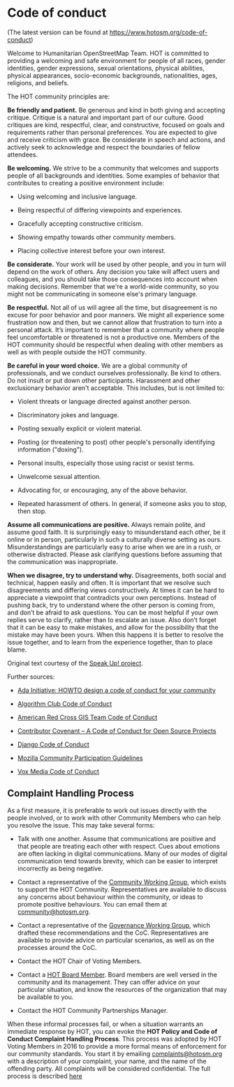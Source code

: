 # Code of conduct

(The latest version can be found at https://www.hotosm.org/code-of-conduct)

Welcome to Humanitarian OpenStreetMap Team. HOT is committed to
providing a welcoming and safe environment for people of all races,
gender identities, gender expressions, sexual orientations, physical
abilities, physical appearances, socio-economic backgrounds,
nationalities, ages, religions, and beliefs.

The HOT community principles are:

**Be friendly and patient.** Be generous and kind in both giving and
accepting critique. Critique is a natural and important part of our
culture. Good critiques are kind, respectful, clear, and constructive,
focused on goals and requirements rather than personal
preferences. You are expected to give and receive criticism with
grace. Be considerate in speech and actions, and actively seek to
acknowledge and respect the boundaries of fellow attendees.

**Be welcoming.** We strive to be a community that welcomes and
supports people of all backgrounds and identities. Some examples of
behavior that contributes to creating a positive environment include:

- Using welcoming and inclusive language.

- Being respectful of differing viewpoints and experiences.

- Gracefully accepting constructive criticism.

- Showing empathy towards other community members.

- Placing collective interest before your own interest.

**Be considerate.** Your work will be used by other people, and you in
turn will depend on the work of others. Any decision you take will
affect users and colleagues, and you should take those consequences
into account when making decisions. Remember that we're a world-wide
community, so you might not be communicating in someone else's primary
language.

**Be respectful.** Not all of us will agree all the time, but
disagreement is no excuse for poor behavior and poor manners. We might
all experience some frustration now and then, but we cannot allow that
frustration to turn into a personal attack. It’s important to remember
that a community where people feel uncomfortable or threatened is not
a productive one. Members of the HOT community should be respectful
when dealing with other members as well as with people outside the HOT
community.

**Be careful in your word choice.** We are a global community of
professionals, and we conduct ourselves professionally. Be kind to
others. Do not insult or put down other participants. Harassment and
other exclusionary behavior aren't acceptable. This includes, but is
not limited to:

- Violent threats or language directed against another person.

- Discriminatory jokes and language.

- Posting sexually explicit or violent material.

- Posting (or threatening to post) other people's personally
  identifying information ("doxing").

- Personal insults, especially those using racist or sexist terms.

- Unwelcome sexual attention.

- Advocating for, or encouraging, any of the above behavior.

- Repeated harassment of others. In general, if someone asks you to
  stop, then stop.

**Assume all communications are positive.** Always remain polite, and
assume good faith. It is surprisingly easy to misunderstand each
other, be it online or in person, particularly in such a culturally
diverse setting as ours. Misunderstandings are particularly easy to
arise when we are in a rush, or otherwise distracted. Please ask
clarifying questions before assuming that the communication was
inappropriate.

**When we disagree, try to understand why.** Disagreements, both
social and technical, happen easily and often. It is important that we
resolve such disagreements and differing views constructively. At
times it can be hard to appreciate a viewpoint that contradicts your
own perceptions. Instead of pushing back, try to understand where the
other person is coming from, and don’t be afraid to ask questions. You
can be most helpful if your own replies serve to clarify, rather than
to escalate an issue. Also don’t forget that it can be easy to make
mistakes, and allow for the possibility that the mistake may have been
yours. When this happens it is better to resolve the issue together,
and to learn from the experience together, than to place blame.


Original text courtesy of the [Speak Up! project](http://web.archive.org/web/20141109123859/http://speakup.io/coc.html).

Further sources:

- [Ada Initiative: HOWTO design a code of conduct for your community](https://adainitiative.org/2014/02/18/howto-design-a-code-of-conduct-for-your-community/)

- [Algorithm Club Code of Conduct](https://github.com/drtortoise/critical-algorithm-studies/blob/master/code-of-conduct.md)

- [American Red Cross GIS Team Code of Conduct](https://github.com/AmericanRedCross/team-code-of-conduct)

- [Contributor Covenant – A Code of Conduct for Open Source Projects](http://contributor-covenant.org/)

- [Django Code of Conduct](https://www.djangoproject.com/conduct/)

- [Mozilla Community Participation Guidelines](https://www.mozilla.org/en-US/about/governance/policies/participation/)

- [Vox Media Code of Conduct](http://code-of-conduct.voxmedia.com/)

## Complaint Handling Process

As a first measure, it is preferable to work out issues directly with
the people involved, or to work with other Community Members who can
help you resolve the issue. This may take several forms:

- Talk with one another. Assume that communications are positive and
  that people are treating each other with respect. Cues about
  emotions are often lacking in digital communications. Many of our
  modes of digital communication tend towards brevity, which can be
  easier to interpret incorrectly as being negative.

- Contact a representative of the [Community Working
  Group](https://www.hotosm.org/community/working-groups/), which
  exists to support the HOT Community. Representatives are available
  to discuss any concerns about behaviour within the community, or
  ideas to promote positive behaviours. You can email them at
  [community@hotosm.org](mailto:community@hotosm.org).

- Contact a representative of the [Governance Working
  Group](https://www.hotosm.org/community/working-groups/), which
  drafted these recommendations and the CoC. Representatives are
  available to provide advice on particular scenarios, as well as on
  the processes around the CoC.

- Contact the HOT Chair of Voting Members.

- Contact a [HOT Board Member](https://www.hotosm.org/board). Board
  members are well versed in the community and its management. They
  can offer advice on your particular situation, and know the
  resources of the organization that may be available to you.

- Contact the HOT Community Partnerships Manager.

When these informal processes fail, or when a situation warrants an
immediate response by HOT, you can evoke the **HOT Policy and Code of
Conduct Complaint Handling Process**. This process was adopted by HOT
Voting Members in 2016 to provide a more formal means of enforcement
for our community standards. You start it by emailing
[complaints@hotosm.org](mailto:compaints@hotosm.org) with a
description of your complaint, your name, and the name of the
offending party. All complaints will be considered confidential. The
full process is described
[here](https://docs.google.com/document/d/1xb-SPADtSbgwl6mAgglHMPHpknt-E7lKRoIcSbW431A/edit)
